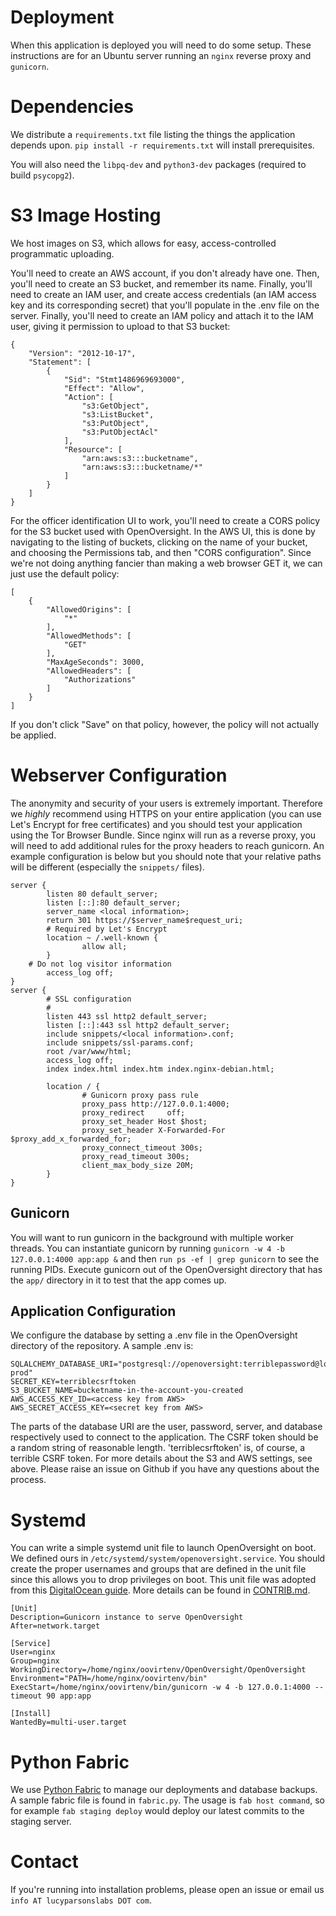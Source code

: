 # Deployment

When this application is deployed you will need to do some setup. These instructions are for an Ubuntu server running an `nginx` reverse proxy  and `gunicorn`.

# Dependencies

We distribute a `requirements.txt` file listing the things the application depends upon. `pip install -r requirements.txt` will install prerequisites.

You will also need the `libpq-dev` and `python3-dev` packages (required to build `psycopg2`).

# S3 Image Hosting

We host images on S3, which allows for easy, access-controlled programmatic uploading.

You'll need to create an AWS account, if you don't already have one. Then, you'll need to create an S3 bucket, and remember its name. Finally, you'll need to create an IAM user, and create access credentials (an IAM access key and its corresponding secret) that you'll populate in the .env file on the server. Finally, you'll need to create an IAM policy and attach it to the IAM user, giving it permission to upload to that S3 bucket:
```
{
    "Version": "2012-10-17",
    "Statement": [
        {
            "Sid": "Stmt1486969693000",
            "Effect": "Allow",
            "Action": [
                "s3:GetObject",
                "s3:ListBucket",
                "s3:PutObject",
                "s3:PutObjectAcl"
            ],
            "Resource": [
                "arn:aws:s3:::bucketname",
                "arn:aws:s3:::bucketname/*"
            ]
        }
    ]
}
```

For the officer identification UI to work, you'll need to create a CORS policy for the S3 bucket used with OpenOversight. In the AWS UI, this is done by navigating to the listing of buckets, clicking on the name of your bucket, and choosing the Permissions tab, and then "CORS configuration". Since we're not doing anything fancier than making a web browser GET it, we can just use the default policy:

```
[
    {
        "AllowedOrigins": [
            "*"
        ],
        "AllowedMethods": [
            "GET"
        ],
        "MaxAgeSeconds": 3000,
        "AllowedHeaders": [
            "Authorizations"
        ]
    }
]
```

If you don't click "Save" on that policy, however, the policy will not actually be applied.

# Webserver Configuration

The anonymity and security of your users is extremely important. Therefore we *highly* recommend using HTTPS on your entire application (you can use Let's Encrypt for free certificates) and you should test your application using the Tor Browser Bundle. Since nginx will run as a reverse proxy, you will need to add additional rules for the proxy headers to reach gunicorn. An example configuration is below but you should note that your relative paths will be different (especially the `snippets/` files).
```
server {
        listen 80 default_server;
        listen [::]:80 default_server;
        server_name <local information>;
        return 301 https://$server_name$request_uri;
        # Required by Let's Encrypt
        location ~ /.well-known {
                allow all;
        }
	# Do not log visitor information
        access_log off;
}
server {
        # SSL configuration
        #
        listen 443 ssl http2 default_server;
        listen [::]:443 ssl http2 default_server;
        include snippets/<local information>.conf;
        include snippets/ssl-params.conf;
        root /var/www/html;
        access_log off;
        index index.html index.htm index.nginx-debian.html;

        location / {
                # Gunicorn proxy pass rule
                proxy_pass http://127.0.0.1:4000;
                proxy_redirect     off;
                proxy_set_header Host $host;
                proxy_set_header X-Forwarded-For $proxy_add_x_forwarded_for;
                proxy_connect_timeout 300s;
                proxy_read_timeout 300s;
                client_max_body_size 20M;
        }
}
```
##  Gunicorn

You will want to run gunicorn in the background with multiple worker threads. You can instantiate gunicorn by running `gunicorn -w 4 -b 127.0.0.1:4000 app:app &` and then `run ps -ef | grep gunicorn` to see the running PIDs. Execute gunicorn out of the OpenOversight directory that has the `app/` directory in it to test that the app comes up.

##  Application Configuration

We configure the database by setting a .env file in the OpenOversight directory of the repository. A sample .env is:
```
SQLALCHEMY_DATABASE_URI="postgresql://openoversight:terriblepassword@localhost/openoversight-prod"
SECRET_KEY=terriblecsrftoken
S3_BUCKET_NAME=bucketname-in-the-account-you-created
AWS_ACCESS_KEY_ID=<access key from AWS>
AWS_SECRET_ACCESS_KEY=<secret key from AWS>
```
The parts of the database URI are the user, password, server, and database respectively used to connect to the application.
The CSRF token should be a random string of reasonable length. 'terriblecsrftoken' is, of course, a terrible CSRF token.
For more details about the S3 and AWS settings, see above. Please raise an issue on Github if you have any questions about the process.

# Systemd

You can write a simple systemd unit file to launch OpenOversight on boot. We defined ours in `/etc/systemd/system/openoversight.service`. You should create the proper usernames and groups that are defined in the unit file since this allows you to drop privileges on boot. This unit file was adopted from this [DigitalOcean guide](https://www.digitalocean.com/community/tutorials/how-to-serve-flask-applications-with-gunicorn-and-nginx-on-centos-7). More details can be found in [CONTRIB.md](/CONTRIB.md).

```
[Unit]
Description=Gunicorn instance to serve OpenOversight
After=network.target

[Service]
User=nginx
Group=nginx
WorkingDirectory=/home/nginx/oovirtenv/OpenOversight/OpenOversight
Environment="PATH=/home/nginx/oovirtenv/bin"
ExecStart=/home/nginx/oovirtenv/bin/gunicorn -w 4 -b 127.0.0.1:4000 --timeout 90 app:app

[Install]
WantedBy=multi-user.target
```
# Python Fabric

We use [Python Fabric](http://www.fabfile.org/) to manage our deployments and database backups. A sample fabric file is found in `fabric.py`. The usage is `fab host command`, so for example `fab staging deploy` would deploy our latest commits to the staging server.

# Contact

If you're running into installation problems, please open an issue or email us `info AT lucyparsonslabs DOT com`.
